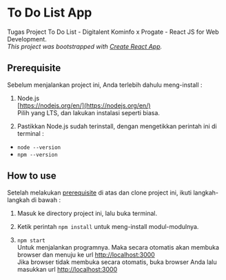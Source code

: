 # To Do List App

Tugas Project To Do List - Digitalent Kominfo x Progate - React JS for Web Development.  
*This project was bootstrapped with [Create React App](https://github.com/facebook/create-react-app).*

## Prerequisite

Sebelum menjalankan project ini, Anda terlebih dahulu meng-install :

1. Node.js  
[https://nodejs.org/en/](https://nodejs.org/en/)  
Pilih yang LTS, dan lakukan instalasi seperti biasa.

2. Pastikkan Node.js sudah terinstall, dengan mengetikkan perintah ini di terminal :  
- `node --version`
- `npm --version`

## How to use

Setelah melakukan [prerequisite](#prerequisite) di atas dan clone project ini, ikuti langkah-langkah di bawah :

1. Masuk ke directory project ini, lalu buka terminal.  

2. Ketik perintah `npm install` untuk meng-install modul-modulnya.

3. `npm start`  
Untuk menjalankan programnya. Maka secara otomatis akan membuka browser dan menuju ke url [http://localhost:3000](http://localhost:3000)  
Jika browser tidak membuka secara otomatis, buka browser Anda lalu masukkan url [http://localhost:3000](http://localhost:3000)

